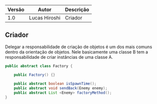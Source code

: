 |Versão|Autor|Descrição|
|------|-----|---------|
|1.0|Lucas Hiroshi|Criador|

## Criador

Delegar a responsabilidade de criação de objetos é um dos mais comuns dentro da orientação de objetos. Nele basicamente uma classe B tem a responsabilidade de criar instâncias de uma classe A.

```Java
public abstract class Factory {

	public Factory() {}
	
	public abstract boolean isSpawnTime();
	public abstract void sendBack(Enemy enemy);
	public abstract List <Enemy> factoryMethod();
}
```